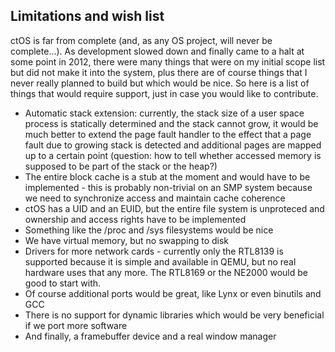 ## Limitations and wish list


ctOS is far from complete (and, as any OS project, will never be complete...). As development slowed down and finally came to a halt at some point in 2012, there were many things that were on my initial scope list but did not make it into the system, plus there are of course things that I never really planned to build but which would be nice. So here is a list of things that would require support, just in case you would like to contribute.

* Automatic stack extension: currently, the stack size of a user space process is statically determined and the stack cannot grow, it would be much better to extend the page fault handler to the effect that a page fault due to growing stack is detected and additional pages are mapped up to a certain point (question: how to tell whether accessed memory is supposed to be part of the stack or the heap?)
* The entire block cache is a stub at the moment and would have to be implemented - this is probably non-trivial on an SMP system because we need to synchronize access and maintain cache coherence
* ctOS has a UID and an EUID, but the entire file system is unproteced and ownership and access rights have to be implemented
* Something like the /proc and /sys filesystems would be nice
* We have virtual memory, but no swapping to disk
* Drivers for more network cards - currently only the RTL8139 is supported because it is simple and available in QEMU, but no real hardware uses that any more. The RTL8169 or the NE2000 would be good to start with.
* Of course additional ports would be great, like Lynx or even binutils and GCC
* There is no support for dynamic libraries which would be very beneficial if we port more software
* And finally, a framebuffer device and a real window manager 

